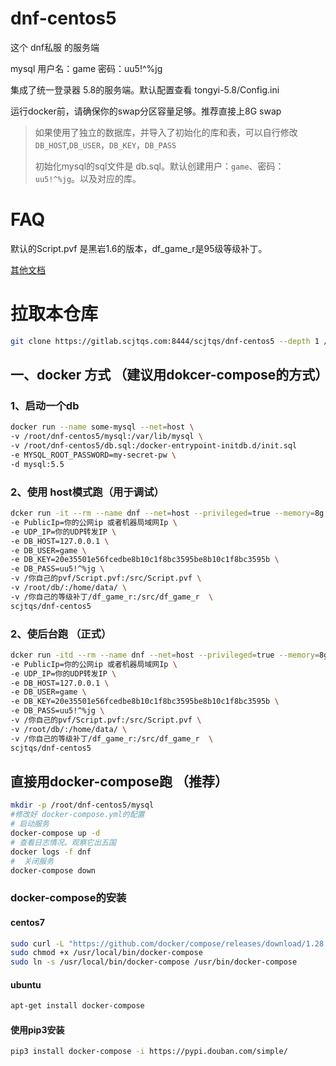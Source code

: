 # dnf-centos5
这个 dnf私服 的服务端 

mysql 用户名：game 密码：uu5!^%jg

集成了统一登录器 5.8的服务端。默认配置查看 tongyi-5.8/Config.ini

运行docker前，请确保你的swap分区容量足够。推荐直接上8G swap

> 如果使用了独立的数据库，并导入了初始化的库和表，可以自行修改 `DB_HOST`,`DB_USER`，`DB_KEY`，`DB_PASS`
>
> 初始化mysql的sql文件是 db.sql。默认创建用户：`game`、密码：`uu5!^%jg`。以及对应的库。 
> 

# FAQ

默认的Script.pvf 是黑岩1.6的版本，df_game_r是95级等级补丁。

[其他文档](docs)

# 拉取本仓库
```bash 
git clone https://gitlab.scjtqs.com:8444/scjtqs/dnf-centos5 --depth 1 /root/dnf-centos5
```

## 一、docker 方式 （建议用dokcer-compose的方式）

### 1、启动一个db 

```bash 
docker run --name some-mysql --net=host \
-v /root/dnf-centos5/mysql:/var/lib/mysql \
-v /root/dnf-centos5/db.sql:/docker-entrypoint-initdb.d/init.sql
-e MYSQL_ROOT_PASSWORD=my-secret-pw \
-d mysql:5.5
```

### 2、使用 host模式跑（用于调试）
```bash
dcker run -it --rm --name dnf --net=host --privileged=true --memory=8g --oom-kill-disable --shm-size=8g \
-e PublicIp=你的公网ip 或者机器局域网Ip \
-e UDP_IP=你的UDP转发IP \
-e DB_HOST=127.0.0.1 \
-e DB_USER=game \
-e DB_KEY=20e35501e56fcedbe8b10c1f8bc3595be8b10c1f8bc3595b \
-e DB_PASS=uu5!^%jg \
-v /你自己的pvf/Script.pvf:/src/Script.pvf \
-v /root/db/:/home/data/ \
-v /你自己的等级补丁/df_game_r:/src/df_game_r  \
scjtqs/dnf-centos5
```
### 2、使后台跑 （正式）
```bash
dcker run -itd --rm --name dnf --net=host --privileged=true --memory=8g --oom-kill-disable --shm-size=8g \
-e PublicIp=你的公网ip 或者机器局域网Ip \
-e UDP_IP=你的UDP转发IP \
-e DB_HOST=127.0.0.1 \
-e DB_USER=game \
-e DB_KEY=20e35501e56fcedbe8b10c1f8bc3595be8b10c1f8bc3595b \
-e DB_PASS=uu5!^%jg \
-v /你自己的pvf/Script.pvf:/src/Script.pvf \
-v /root/db/:/home/data/ \
-v /你自己的等级补丁/df_game_r:/src/df_game_r  \
scjtqs/dnf-centos5
```

## 直接用docker-compose跑 （推荐）
```bash
mkdir -p /root/dnf-centos5/mysql
#修改好 docker-compose.yml的配置
# 启动服务
docker-compose up -d
# 查看日志情况。观察它出五国
docker logs -f dnf 
#  关闭服务
docker-compose down
```

### docker-compose的安装 
#### centos7
```bash
sudo curl -L "https://github.com/docker/compose/releases/download/1.28.6/docker-compose-$(uname -s)-$(uname -m)" -o /usr/local/bin/docker-compose
sudo chmod +x /usr/local/bin/docker-compose
sudo ln -s /usr/local/bin/docker-compose /usr/bin/docker-compose
```

#### ubuntu
```bash
apt-get install docker-compose
```

#### 使用pip3安装
```bash
pip3 install docker-compose -i https://pypi.douban.com/simple/
```